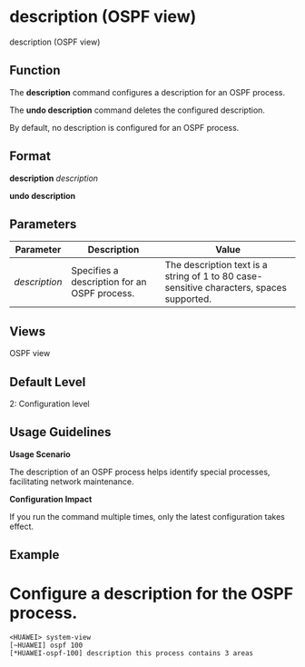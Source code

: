 description (OSPF view)
=======================

description (OSPF view)

Function
--------



The **description** command configures a description for an OSPF process.

The **undo description** command deletes the configured description.



By default, no description is configured for an OSPF process.


Format
------

**description** *description*

**undo description**


Parameters
----------

| Parameter | Description | Value |
| --- | --- | --- |
| *description* | Specifies a description for an OSPF process. | The description text is a string of 1 to 80 case-sensitive characters, spaces supported. |



Views
-----

OSPF view


Default Level
-------------

2: Configuration level


Usage Guidelines
----------------

**Usage Scenario**

The description of an OSPF process helps identify special processes, facilitating network maintenance.

**Configuration Impact**

If you run the command multiple times, only the latest configuration takes effect.


Example
-------

# Configure a description for the OSPF process.
```
<HUAWEI> system-view
[~HUAWEI] ospf 100
[*HUAWEI-ospf-100] description this process contains 3 areas

```